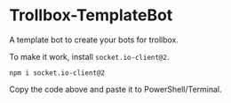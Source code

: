 # Trollbox-TemplateBot

A template bot to create your bots for trollbox.

To make it work, install `socket.io-client@2`.
```
npm i socket.io-client@2
```
Copy the code above and paste it to PowerShell/Terminal.

